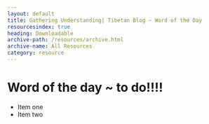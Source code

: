 ```yaml
---
layout: default
title: Gathering Understanding| Tibetan Blog ~ Word of the Day
resourcesindex: true
heading: Downloadable
archive-path: /resources/archive.html
archive-name: All Resources
category: resource
---
```

# Word of the day ~ to do!!!!

* Item one
* Item two